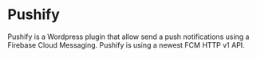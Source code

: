 # Pushify

Pushify is a Wordpress plugin that allow send a push notifications using a Firebase Cloud Messaging. Pushify is using a newest FCM HTTP v1 API.
